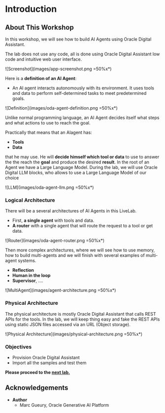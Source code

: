 # Introduction

## About This Workshop
In this workshop, we will see how to build AI Agents using Oracle Digital Assistant.

The lab does not use any code, all is done using Oracle Digital Assistant low code and intuitive web user interface.

![Screenshot](images/app-screenshot.png =50%x*)

Here is a **definition of an AI Agent**: 
- An AI agent interacts autonomously with its environment. It uses tools and data to perform self-determined tasks to meet predetermined goals. 

![Definition](images/oda-agent-definition.png =50%x*)

Unlike normal programming language, an AI Agent decides itself what steps and what actions to use to reach the goal.

Practically that means that an AIagent has:
- **Tools**
- **Data**

that he may use. He will **decide himself which tool or data** to use to answer the the reach the **goal** and produce the desired **result**. In the root of an Agent we have a Large Language Model. During the lab, we will use Oracle Digital LLM blocks, who allows to use a Large Language Model of our choice 

![LLM](images/oda-agent-llm.png =50%x*)

### Logical Architecture

There will be a several architectures of AI Agents in this LiveLab. 
- First, **a single agent** with tools and data. 
- **A router** with a single agent that will route the request to a tool or get data. 

![Router](images/oda-agent-router.png =50%x*)

Then more complex architectures, where we will see how to use memory, how to build multi-agents and we will finish with several examples of multi-agent systems.
- **Reflection**
- **Human in the loop**
- **Supervisor**, ....

![MultiAgent](images/agent-architecture.png =50%x*)

### Physical Architecture

The physical architecture is mostly Oracle Digital Assistant that calls REST APIs for the tools. 
In the lab, we will keep thing easy and fake the REST APIs using static JSON files accessed via an URL (Object storage).

![Physical Architecture](images/physical-architecture.png =50%x*)

### Objectives

- Provision Oracle Digital Assistant
- Import all the samples and test them

**Please proceed to the [next lab.](#next)**

## Acknowledgements 

- **Author**
    - Marc Gueury, Oracle Generative AI Platform

